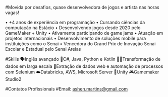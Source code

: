 #Movida por desafios, quase desenvolvedora de jogos e artista nas horas vagas!

• +4 anos de experiência em programação
• Cursando ciências da computação na Estácio 
• Desenvolvendo jogos desde 2020 pelo GameMaker + Unity
• Ativamente participando de game jams
• Atuação em projetos internacionais
• Desenvolvimento de soluções mobile para instituições como o Senai
• Vencedora do Grand Prix de Inovação Senai Escolar e Estadual pelo Senai Areias

#Skills
🗣️Inglês avançado
🥶C#, Java, Python e Kotlin
😶‍🌫️Transformação de dados em larga escala
🐉Extração de dados web e automação de processos com Selenium
☁️Databricks, AWS, Microsoft Server
🧊Unity 
🎮Gamemaker Studio2

#Contatos Profissionais
#Email: ashen.martins@gmail.com

<!--
**ashcrysis/ashcrysis** is a ✨ _special_ ✨ repository because its `README.md` (this file) appears on your GitHub profile.

Here are some ideas to get you started:

- 🔭 I’m currently working on ...
- 🌱 I’m currently learning ...
- 👯 I’m looking to collaborate on ...
- 🤔 I’m looking for help with ...
- 💬 Ask me about ...
- 📫 How to reach me: ...
- 😄 Pronouns: ...
- ⚡ Fun fact: ...
-->
